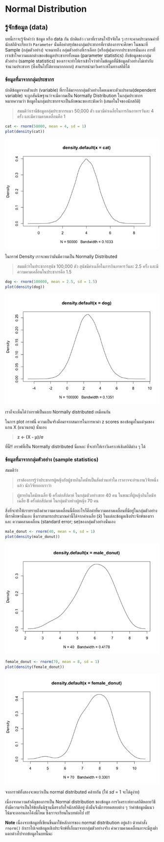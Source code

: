 # Normal Distribution

## รู้จักข้อมูล (data)

บทนี้เราจะรู้จักคำว่า ข้อมูล หรือ data กัน ปกติแล้ว เวลาที่เราสนใจปัจจัยใด ๆ เราจะคาดประมาณค่าที่นักสถิติจะเรียกว่า `Parameter` นั่นคือค่าสรุปของกลุ่มประชากรที่เราต้องการจะศึกษา ในขณะที่
Sample (กลุ่มตัวอย่าง) จะหมายถึง กลุ่มตัวอย่างที่เราเลือก (หรือสุ่ม)มาจากประชากรนั่นเอง การที่เราเข้าใจความแตกต่างของข้อมูลประชากรทั้งหมด (parameter statistics) กับข้อมูลของกลุ่มตัวอย่าง (sample statistics) ของเราจะทำให้เราเข้าใจว่าทำไมข้อมูลที่มีข้อมูลตัวอย่างไม่เท่ากับจำนวนประชากร (ซึ่งเป็นไปได้ยากมากกกกก) สามารถนำมาวิเคราะห์ในทางสถิติได้

### ข้อมูลที่มาจากกลุ่มประชากร

ปกติข้อมูลจากตัวแปร (variable) ที่เราได้มาจากกลุ่มตัวอย่างโดยเฉพาะตัวแปรตาม(dependent variable) จะถูกสันนิษฐานว่าจะมีความเป็น Normally Distribution
ในกลุ่มประชากร หมายความว่า ข้อมูลในกลุ่มประชากรจะเป็นลักษณะของระฆังคว่ำ (เสมอในใจของนักสถิติ)

> สมมติว่าเรามีข้อมูลกลุ่มประชากรแมว 50,000 ตัว
> แมวมีค่าเฉลี่ยในการกินอาหารวันละ 4 ครั้ง และมีความคาดเคลื่อนคือ 1

``` r
cat <- rnorm(50000, mean = 4, sd = 1)
plot(density(cat))
```

![](docs/normal_dis_files/figure-markdown_strict/unnamed-chunk-1-1.png)

ในกราฟ Density เราจะพบว่ามันมีความเป็น Normally Distributed

> สมมติว่าในประชากรสุนัข 100,000 ตัว สุนัขมีค่าเฉลี่ยในการกินอาหารวันละ
> 2.5 ครั้ง และมีความคาดเคลื่อนในประชากรคือ 1.5

``` r
dog <- rnorm(100000, mean = 2.5, sd = 1.5)
plot(density(dog))
```

![](docs/normal_dis_files/figure-markdown_strict/unnamed-chunk-2-1.png)

เราก็จะเห็นได้ว่ากราฟเป็นแบบ Normally distributed เหมือนกัน

ในการ plot กราฟนี้ ความเป็นจริงคือมาจากสมการในการหาค่า z scores ของข้อมูลในแต่จุดของแกน X (แนวนอน) นั่นเอง

> **z &lt;- (X - μ)/σ**

ที่นี้!! กราฟที่เป็น Normally distributed นี่แหละ ที่จะทำให้เราวิเคราะห์เชิงสถิติต่าง ๆ ได้

### ข้อมูลที่มาจากกลุ่มตัวอย่าง (sample statistics)

สมมติว่า

> เราต้องการรู้ว่าประชากรผู้หญิงกับผู้ชายกินโดนัทเป็นสัดส่วนเท่าใด
> เราอาจจะอ่านงานวิจัยหนึ่งแล้ว นักวิจัยบอกเราว่า

> ผู้ชายกินโดนัทเฉลี่ย 6 ครั้งต่อสัปดาห์ ในกลุ่มตัวอย่างชาย 40 คน ในขณะที่ผู้หญิงกินโดนัทเฉลี่ย 8 ครั้งต่อสัปดาห์ ในกลุ่มตัวอย่างผู้หญิง 70 คน


สิ่งที่จะทำให้เราทราบถึงค่าความคาดเคลื่อนนี้คืออะไรก็คือค่าที่ความคลาดเคลื่อนที่มีอยู่ในกลุ่มตัวอย่างที่เราศึกษานั่นเอง ซึ่งเราสามารถประมาณค่านี้ได้จากค่าเฉลี่ย (x̄) ในแต่ละข้อมูลเชิงประจักษ์ของเราและ ความคลาดเคลื่อน (standard error; se)ของกลุ่มตัวอย่างนั่นเอง

```r
male_donut <- rnorm(40, mean = 6, sd = 1)
plot(density(male_donut))
```

![](docs/normal_dis_files/figure-markdown_strict/unnamed-chunk-3-1.png)

``` r
female_donut <- rnorm(70, mean = 8, sd = 1)
plot(density(female_donut))
```
![](docs/normal_dis_files/figure-markdown_strict/unnamed-chunk-3-2.png)

จากกราฟทั้งสองจะพบว่าเป็น normal distributed คล้ายกัน (ให้ *sd* = 1 จะได้ดูง่าย)

เนื่องจากความสำคัญของการเป็น Normal distribution ของข้อมูล การวิเคราะห์ทางสถิติหลายวิธียังมีความจำเป็นให้ข้อสันนิฐานนี้ตรงกับใจนักสถิติอยู่ ดังนั้นจึงมีการทดสอบต่าง ๆ ว่าค่าข้อมูลมีแนวโน้มจะออกนอกโค้งนี้ไหม ซึ่งเราจะเรียนในบทต่อไป เย้!

**Note** เนื่องจากข้อมูลที่เขียนขึ้นมาใช้หลักการของ normal distribution อยู่แล้ว ด้วยคำสั่ง `rnorm()` ถ้าเราไปเจอข้อมูลเชิงประจักษ์ที่เก็บมาจากกลุ่มตัวอย่างจริง ค่าความคาดเคลื่อนอาจะมีสูงต่ำแตกต่างไปจากข้อมูลในบทนี้นะ

